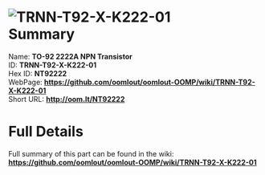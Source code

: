 
![TRNN-T92-X-K222-01](https://github.com/oomlout/oomlout-OOMP/blob/master/parts/TRNN-T92-X-K222-01/TRNN-T92-X-K222-01_420.jpg)   
Summary
=================
  
Name: __TO-92 2222A NPN Transistor__    
ID: __TRNN-T92-X-K222-01__   
Hex ID: __NT92222__   
WebPage: __https://github.com/oomlout/oomlout-OOMP/wiki/TRNN-T92-X-K222-01__   
Short URL: __http://oom.lt/NT92222__   

Full Details
==========================
Full summary of this part can be found in the wiki:   
__https://github.com/oomlout/oomlout-OOMP/wiki/TRNN-T92-X-K222-01__    

